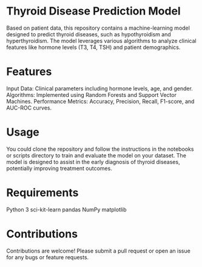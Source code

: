 # Thyroid Disease Prediction Model
Based on patient data, this repository contains a machine-learning model designed to predict thyroid diseases, such as hypothyroidism and hyperthyroidism. The model leverages various algorithms to analyze clinical features like hormone levels (T3, T4, TSH) and patient demographics.

# Features
Input Data: Clinical parameters including hormone levels, age, and gender.
Algorithms: Implemented using Random Forests and Support Vector Machines.
Performance Metrics: Accuracy, Precision, Recall, F1-score, and AUC-ROC curves.
# Usage
You could clone the repository and follow the instructions in the notebooks or scripts directory to train and evaluate the model on your dataset. The model is designed to assist in the early diagnosis of thyroid diseases, potentially improving treatment outcomes.

# Requirements
Python 3
sci-kit-learn
pandas
NumPy
matplotlib

# Contributions
Contributions are welcome! Please submit a pull request or open an issue for any bugs or feature requests.
